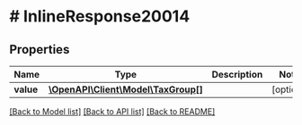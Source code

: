 # # InlineResponse20014

## Properties

Name | Type | Description | Notes
------------ | ------------- | ------------- | -------------
**value** | [**\OpenAPI\Client\Model\TaxGroup[]**](TaxGroup.md) |  | [optional]

[[Back to Model list]](../../README.md#models) [[Back to API list]](../../README.md#endpoints) [[Back to README]](../../README.md)
